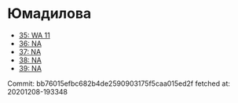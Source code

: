 # Юмадилова
- [35: WA 11](35.md)
- [36: NA](36.md)
- [37: NA](37.md)
- [38: NA](38.md)
- [39: NA](39.md)

Commit: bb76015efbc682b4de2590903175f5caa015ed2f
 fetched at: 20201208-193348
